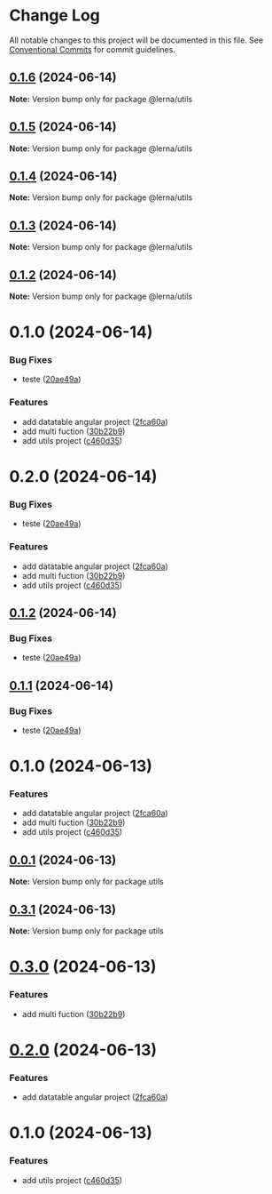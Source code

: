 # Change Log

All notable changes to this project will be documented in this file.
See [Conventional Commits](https://conventionalcommits.org) for commit guidelines.

## [0.1.6](https://github.com/felipeaufe/lerna/compare/@lerna/utils@0.1.5...@lerna/utils@0.1.6) (2024-06-14)

**Note:** Version bump only for package @lerna/utils





## [0.1.5](https://github.com/felipeaufe/lerna/compare/@lerna/utils@0.1.4...@lerna/utils@0.1.5) (2024-06-14)

**Note:** Version bump only for package @lerna/utils





## [0.1.4](https://github.com/felipeaufe/lerna/compare/@lerna/utils@0.1.3...@lerna/utils@0.1.4) (2024-06-14)

**Note:** Version bump only for package @lerna/utils





## [0.1.3](https://github.com/felipeaufe/lerna/compare/@lerna/utils@0.1.2...@lerna/utils@0.1.3) (2024-06-14)

**Note:** Version bump only for package @lerna/utils





## [0.1.2](https://github.com/felipeaufe/lerna/compare/@lerna/utils@0.1.1...@lerna/utils@0.1.2) (2024-06-14)

**Note:** Version bump only for package @lerna/utils





# 0.1.0 (2024-06-14)


### Bug Fixes

* teste ([20ae49a](https://github.com/felipeaufe/lerna/commit/20ae49addd069bdaaf7ccaa76deee3393dbb6118))


### Features

* add datatable angular project ([2fca60a](https://github.com/felipeaufe/lerna/commit/2fca60a6783c5604660963fa445860661f57df02))
* add multi fuction ([30b22b9](https://github.com/felipeaufe/lerna/commit/30b22b927110f0673e122897c6b9e48326c2112b))
* add utils project ([c460d35](https://github.com/felipeaufe/lerna/commit/c460d3511be357b8612bcf69beed1c6ce6b8264d))





# 0.2.0 (2024-06-14)


### Bug Fixes

* teste ([20ae49a](https://github.com/felipeaufe/lerna/commit/20ae49addd069bdaaf7ccaa76deee3393dbb6118))


### Features

* add datatable angular project ([2fca60a](https://github.com/felipeaufe/lerna/commit/2fca60a6783c5604660963fa445860661f57df02))
* add multi fuction ([30b22b9](https://github.com/felipeaufe/lerna/commit/30b22b927110f0673e122897c6b9e48326c2112b))
* add utils project ([c460d35](https://github.com/felipeaufe/lerna/commit/c460d3511be357b8612bcf69beed1c6ce6b8264d))





## [0.1.2](https://github.com/felipeaufe/lerna/compare/@felipeaufe/utils@0.1.0...@felipeaufe/utils@0.1.2) (2024-06-14)


### Bug Fixes

* teste ([20ae49a](https://github.com/felipeaufe/lerna/commit/20ae49addd069bdaaf7ccaa76deee3393dbb6118))





## [0.1.1](https://github.com/felipeaufe/lerna/compare/@felipeaufe/utils@0.1.0...@felipeaufe/utils@0.1.1) (2024-06-14)


### Bug Fixes

* teste ([20ae49a](https://github.com/felipeaufe/lerna/commit/20ae49addd069bdaaf7ccaa76deee3393dbb6118))





# 0.1.0 (2024-06-13)


### Features

* add datatable angular project ([2fca60a](https://github.com/felipeaufe/lerna/commit/2fca60a6783c5604660963fa445860661f57df02))
* add multi fuction ([30b22b9](https://github.com/felipeaufe/lerna/commit/30b22b927110f0673e122897c6b9e48326c2112b))
* add utils project ([c460d35](https://github.com/felipeaufe/lerna/commit/c460d3511be357b8612bcf69beed1c6ce6b8264d))





## [0.0.1](https://github.com/felipeaufe/lerna/compare/utils@0.3.1...utils@0.0.1) (2024-06-13)

**Note:** Version bump only for package utils





## [0.3.1](https://github.com/felipeaufe/lerna/compare/utils@0.3.0...utils@0.3.1) (2024-06-13)

**Note:** Version bump only for package utils





# [0.3.0](https://github.com/felipeaufe/lerna/compare/utils@0.2.0...utils@0.3.0) (2024-06-13)


### Features

* add multi fuction ([30b22b9](https://github.com/felipeaufe/lerna/commit/30b22b927110f0673e122897c6b9e48326c2112b))





# [0.2.0](https://github.com/felipeaufe/lerna/compare/utils@0.1.0...utils@0.2.0) (2024-06-13)


### Features

* add datatable angular project ([2fca60a](https://github.com/felipeaufe/lerna/commit/2fca60a6783c5604660963fa445860661f57df02))





# 0.1.0 (2024-06-13)


### Features

* add utils project ([c460d35](https://github.com/felipeaufe/lerna/commit/c460d3511be357b8612bcf69beed1c6ce6b8264d))
